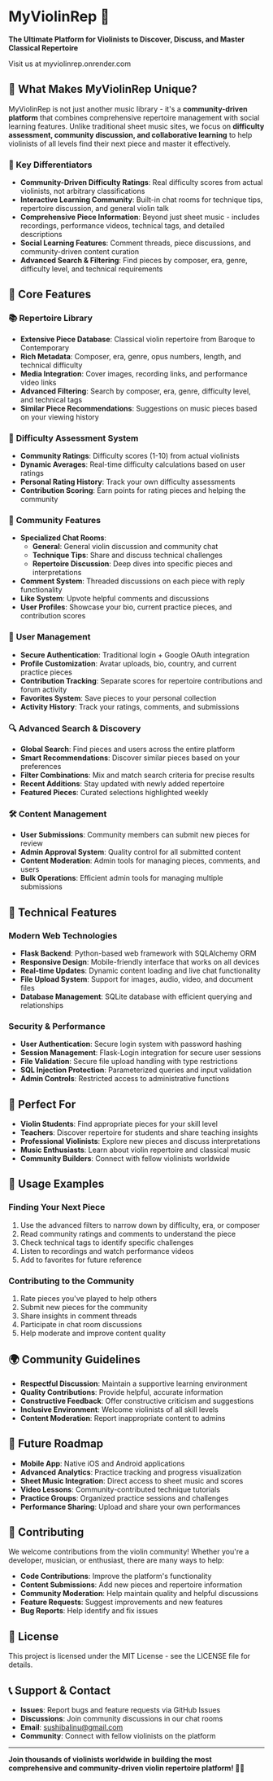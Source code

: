 # MyViolinRep 🎻

**The Ultimate Platform for Violinists to Discover, Discuss, and Master Classical Repertoire**

Visit us at myviolinrep.onrender.com

## 🎯 What Makes MyViolinRep Unique?

MyViolinRep is not just another music library - it's a **community-driven platform** that combines comprehensive repertoire management with social learning features. Unlike traditional sheet music sites, we focus on **difficulty assessment, community discussion, and collaborative learning** to help violinists of all levels find their next piece and master it effectively.

### 🌟 Key Differentiators

- **Community-Driven Difficulty Ratings**: Real difficulty scores from actual violinists, not arbitrary classifications
- **Interactive Learning Community**: Built-in chat rooms for technique tips, repertoire discussion, and general violin talk
- **Comprehensive Piece Information**: Beyond just sheet music - includes recordings, performance videos, technical tags, and detailed descriptions
- **Social Learning Features**: Comment threads, piece discussions, and community-driven content curation
- **Advanced Search & Filtering**: Find pieces by composer, era, genre, difficulty level, and technical requirements

## 🚀 Core Features

### 📚 **Repertoire Library**
- **Extensive Piece Database**: Classical violin repertoire from Baroque to Contemporary
- **Rich Metadata**: Composer, era, genre, opus numbers, length, and technical difficulty
- **Media Integration**: Cover images, recording links, and performance video links
- **Advanced Filtering**: Search by composer, era, genre, difficulty level, and technical tags
- **Similar Piece Recommendations**: Suggestions on music pieces based on your viewing history

### 🎯 **Difficulty Assessment System**
- **Community Ratings**: Difficulty scores (1-10) from actual violinists
- **Dynamic Averages**: Real-time difficulty calculations based on user ratings
- **Personal Rating History**: Track your own difficulty assessments
- **Contribution Scoring**: Earn points for rating pieces and helping the community

### 💬 **Community Features**
- **Specialized Chat Rooms**:
  - **General**: General violin discussion and community chat
  - **Technique Tips**: Share and discuss technical challenges
  - **Repertoire Discussion**: Deep dives into specific pieces and interpretations
- **Comment System**: Threaded discussions on each piece with reply functionality
- **Like System**: Upvote helpful comments and discussions
- **User Profiles**: Showcase your bio, current practice pieces, and contribution scores

### 👥 **User Management**
- **Secure Authentication**: Traditional login + Google OAuth integration
- **Profile Customization**: Avatar uploads, bio, country, and current practice pieces
- **Contribution Tracking**: Separate scores for repertoire contributions and forum activity
- **Favorites System**: Save pieces to your personal collection
- **Activity History**: Track your ratings, comments, and submissions

### 🔍 **Advanced Search & Discovery**
- **Global Search**: Find pieces and users across the entire platform
- **Smart Recommendations**: Discover similar pieces based on your preferences
- **Filter Combinations**: Mix and match search criteria for precise results
- **Recent Additions**: Stay updated with newly added repertoire
- **Featured Pieces**: Curated selections highlighted weekly

### 🛠️ **Content Management**
- **User Submissions**: Community members can submit new pieces for review
- **Admin Approval System**: Quality control for all submitted content
- **Content Moderation**: Admin tools for managing pieces, comments, and users
- **Bulk Operations**: Efficient admin tools for managing multiple submissions

## 🎨 **Technical Features**

### **Modern Web Technologies**
- **Flask Backend**: Python-based web framework with SQLAlchemy ORM
- **Responsive Design**: Mobile-friendly interface that works on all devices
- **Real-time Updates**: Dynamic content loading and live chat functionality
- **File Upload System**: Support for images, audio, video, and document files
- **Database Management**: SQLite database with efficient querying and relationships

### **Security & Performance**
- **User Authentication**: Secure login system with password hashing
- **Session Management**: Flask-Login integration for secure user sessions
- **File Validation**: Secure file upload handling with type restrictions
- **SQL Injection Protection**: Parameterized queries and input validation
- **Admin Controls**: Restricted access to administrative functions

## 🎵 **Perfect For**

- **Violin Students**: Find appropriate pieces for your skill level
- **Teachers**: Discover repertoire for students and share teaching insights
- **Professional Violinists**: Explore new pieces and discuss interpretations
- **Music Enthusiasts**: Learn about violin repertoire and classical music
- **Community Builders**: Connect with fellow violinists worldwide

## 📱 **Usage Examples**

### **Finding Your Next Piece**
1. Use the advanced filters to narrow down by difficulty, era, or composer
2. Read community ratings and comments to understand the piece
3. Check technical tags to identify specific challenges
4. Listen to recordings and watch performance videos
5. Add to favorites for future reference

### **Contributing to the Community**
1. Rate pieces you've played to help others
2. Submit new pieces for the community
3. Share insights in comment threads
4. Participate in chat room discussions
5. Help moderate and improve content quality

## 🌍 **Community Guidelines**

- **Respectful Discussion**: Maintain a supportive learning environment
- **Quality Contributions**: Provide helpful, accurate information
- **Constructive Feedback**: Offer constructive criticism and suggestions
- **Inclusive Environment**: Welcome violinists of all skill levels
- **Content Moderation**: Report inappropriate content to admins

## 🔮 **Future Roadmap**

- **Mobile App**: Native iOS and Android applications
- **Advanced Analytics**: Practice tracking and progress visualization
- **Sheet Music Integration**: Direct access to sheet music and scores
- **Video Lessons**: Community-contributed technique tutorials
- **Practice Groups**: Organized practice sessions and challenges
- **Performance Sharing**: Upload and share your own performances

## 🤝 **Contributing**

We welcome contributions from the violin community! Whether you're a developer, musician, or enthusiast, there are many ways to help:

- **Code Contributions**: Improve the platform's functionality
- **Content Submissions**: Add new pieces and repertoire information
- **Community Moderation**: Help maintain quality and helpful discussions
- **Feature Requests**: Suggest improvements and new features
- **Bug Reports**: Help identify and fix issues

## 📄 **License**

This project is licensed under the MIT License - see the LICENSE file for details.

## 📞 **Support & Contact**

- **Issues**: Report bugs and feature requests via GitHub Issues
- **Discussions**: Join community discussions in our chat rooms
- **Email**: sushibalinu@gmail.com
- **Community**: Connect with fellow violinists on the platform

---

**Join thousands of violinists worldwide in building the most comprehensive and community-driven violin repertoire platform! 🎻✨**

